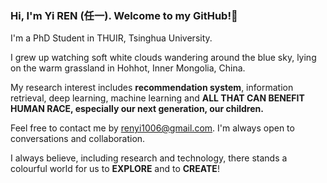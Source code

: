 ### Hi, I'm Yi REN (任一). Welcome to my GitHub!👋

I'm a PhD Student in THUIR, Tsinghua University.

I grew up watching soft white clouds wandering around the blue sky, lying on the warm grassland in Hohhot, Inner Mongolia, China.

My research interest includes **recommendation system**, information retrieval, deep learning, machine learning and **ALL THAT CAN BENEFIT HUMAN RACE, especially our next generation, our children.**

Feel free to contact me by [renyi1006@gmail.com](mailto:renyi1006@gmail.com). I'm always open to conversations and collaboration.

I always believe, including research and technology, there stands a colourful world for us to **EXPLORE** and to **CREATE**!

<!-- Some of my Github statistics are listed below. -->
<!--
**nmrenyi/nmrenyi** is a ✨ _special_ ✨ repository because its `README.md` (this file) appears on your GitHub profile.

Here are some ideas to get you started:

- 🔭 I’m currently working on ...
- 🌱 I’m currently learning ...
- 👯 I’m looking to collaborate on ...
- 🤔 I’m looking for help with ...
- 💬 Ask me about ...
- 📫 How to reach me: ...
- 😄 Pronouns: ...
- ⚡ Fun fact: ...
-->
<!-- <a href="https://github.com/nmrenyi"><img align="center" alt="GitHub Stats" src="https://github-readme-stats.vercel.app/api?username=nmrenyi&show_icons=true&include_all_commits=true" /></a>

<a href="https://github.com/nmrenyi"><img align="center" alt="Top Langs" src="https://github-readme-stats.vercel.app/api/top-langs/?username=nmrenyi&layout=compact&hide=HTML,CSS,QMAKE" /></a>
 -->
